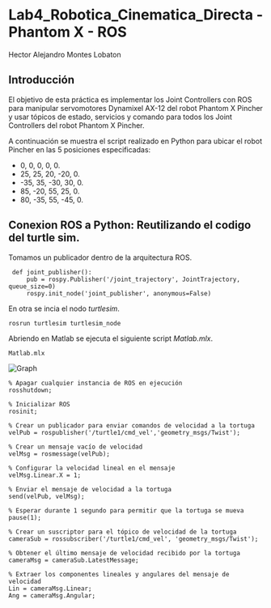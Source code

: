 # Lab4_Robotica_Cinematica_Directa - Phantom X - ROS

Hector Alejandro Montes Lobaton  

## Introducción

El objetivo de esta práctica es implementar los Joint Controllers con ROS para manipular servomotores Dynamixel AX-12 del robot Phantom X Pincher y usar tópicos de estado, servicios y comando para todos los Joint Controllers del robot Phantom X Pincher.

A continuación se muestra el script realizado en Python para ubicar el robot Pincher en las 5 posiciones especificadas:
- 0, 0, 0, 0, 0.
- 25, 25, 20, -20, 0.
- -35, 35, -30, 30, 0.
-  85, -20, 55, 25, 0.
- 80, -35, 55, -45, 0.

## Conexion ROS a Python:  Reutilizando el codigo del turtle sim.


Tomamos un publicador dentro de la arquitectura ROS.
```
 def joint_publisher():
     pub = rospy.Publisher('/joint_trajectory', JointTrajectory, queue_size=0)
     rospy.init_node('joint_publisher', anonymous=False)
```
En otra se incia el nodo *turtlesim*.

```
rosrun turtlesim turtlesim_node
```

Abriendo en Matlab  se ejecuta el siguiente script *Matlab.mlx*.

```
Matlab.mlx
```


![Graph](Graph_mlx)



```
% Apagar cualquier instancia de ROS en ejecución
rosshutdown;

% Inicializar ROS
rosinit;

% Crear un publicador para enviar comandos de velocidad a la tortuga
velPub = rospublisher('/turtle1/cmd_vel','geometry_msgs/Twist');

% Crear un mensaje vacío de velocidad
velMsg = rosmessage(velPub);

% Configurar la velocidad lineal en el mensaje
velMsg.Linear.X = 1;

% Enviar el mensaje de velocidad a la tortuga
send(velPub, velMsg);

% Esperar durante 1 segundo para permitir que la tortuga se mueva
pause(1);

% Crear un suscriptor para el tópico de velocidad de la tortuga
cameraSub = rossubscriber('/turtle1/cmd_vel', 'geometry_msgs/Twist');

% Obtener el último mensaje de velocidad recibido por la tortuga
cameraMsg = cameraSub.LatestMessage;

% Extraer los componentes lineales y angulares del mensaje de velocidad
Lin = cameraMsg.Linear;
Ang = cameraMsg.Angular;
```
